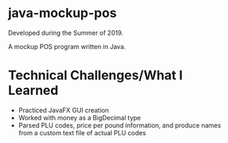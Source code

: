 # java-mockup-pos
Developed during the Summer of 2019.

A mockup POS program written in Java.

# Technical Challenges/What I Learned
* Practiced JavaFX GUI creation
* Worked with money as a BigDecimal type
* Parsed PLU codes, price per pound information, and produce names from a custom text file of actual PLU codes
